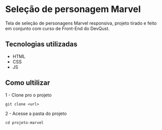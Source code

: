 # Seleção de personagem Marvel
Tela de seleção de personagens Marvel responsiva, projeto tirado e feito em conjunto com curso de Front-End do DevQust. 





## Tecnologias utilizadas
- HTML
- CSS
- JS

## Como ultilizar

1 - Clone pro o projeto
```
git clone <url>
```

2 - Acesse a pasta do projeto
```
cd projeto-marvel
```
